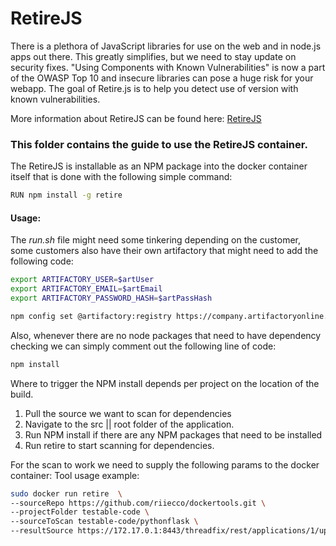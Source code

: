 # RetireJS

There is a plethora of JavaScript libraries for use on the web and in node.js apps out there. This greatly simplifies, but we need to stay update on security fixes. "Using Components with Known Vulnerabilities" is now a part of the OWASP Top 10 and insecure libraries can pose a huge risk for your webapp. The goal of Retire.js is to help you detect use of version with known vulnerabilities.

More information about RetireJS can be found here: [RetireJS](https://retirejs.github.io/retire.js/)

### This folder contains the guide to use the RetireJS container.

The RetireJS is installable as an NPM package into the docker container itself that is done
with the following simple command:

```bash
RUN npm install -g retire
```

#### Usage:

The *run.sh* file might need some tinkering depending on the customer, some customers also have
their own artifactory that might need to add the following code:

```bash
export ARTIFACTORY_USER=$artUser
export ARTIFACTORY_EMAIL=$artEmail
export ARTIFACTORY_PASSWORD_HASH=$artPassHash

npm config set @artifactory:registry https://company.artifactoryonline.com/company/api/npm/npm-local/

```

Also, whenever there are no node packages that need to have dependency checking we
can simply comment out the following line of code:

```bash
npm install
```
Where to trigger the NPM install depends per project on the location of the build.

1. Pull the source we want to scan for dependencies
2. Navigate to the src || root folder of the application. 
3. Run NPM install if there are any NPM packages that need to be installed
4. Run retire to start scanning for dependencies.

For the scan to work we need to supply the following params to the docker container:
Tool usage example:
```bash
sudo docker run retire  \
--sourceRepo https://github.com/riiecco/dockertools.git \
--projectFolder testable-code \
--sourceToScan testable-code/pythonflask \
--resultSource https://172.17.0.1:8443/threadfix/rest/applications/1/upload?apiKey={AgdLRap39VUEnBUajxZjoeKKunIv7psnBeH33vFfU}

```
